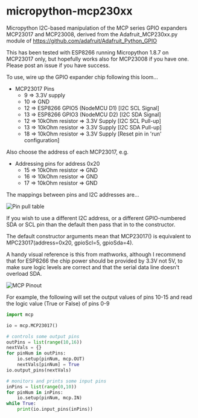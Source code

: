 # micropython-mcp230xx

Micropython I2C-based manipulation of the MCP series GPIO expanders MCP23017 and MCP23008, derived from the Adafruit_MCP230xx.py module of https://github.com/adafruit/Adafruit_Python_GPIO

This has been tested with ESP8266 running Micropython 1.8.7 on MCP23017 only, but hopefully works also for MCP23008 if you have one. Please post an issue if you have success.

To use, wire up the GPIO expander chip following this loom...

* MCP23017 Pins 
    * 9 => 3.3V supply
    * 10 => GND
    * 12 => ESP8266 GPIO5 (NodeMCU D1) [I2C SCL Signal]
    * 13 => ESP8266 GPIO3 (NodeMCU D2) [I2C SDA Signal]
    * 12 => 10kOhm resistor => 3.3V Supply [I2C SCL Pull-up]
    * 13 => 10kOhm resistor => 3.3V Supply [I2C SDA Pull-up]
    * 18 => 10kOhm resistor => 3.3V Supply [Reset pin in 'run' configuration]
    
Also choose the address of each MCP23017, e.g.

* Addressing pins for address 0x20
   * 15 => 10kOhm resistor => GND
   * 16 => 10kOhm resistor => GND
   * 17 => 10kOhm resistor => GND

The mappings between pins and I2C addresses are...

![Pin pull table](http://raspi.tv/wp-content/uploads/2013/07/MCP23017-addresspins1.jpg) 

If you wish to use a different I2C address, or a different GPIO-numbered SDA or SCL pin than the default then pass that in to the constructor. 

The default constructor arguments mean that MCP23017() is equivalent to MPC23017(address=0x20, gpioScl=5, gpioSda=4).

A handy visual reference is this from mathworks, although I recommend that for ESP8266 the chip power should be provided by 3.3V not 5V, to make sure logic levels are correct and that the serial data line doesn't overload SDA.

![MCP Pinout](https://www.mathworks.com/help/examples/raspberrypiio_product/win64/mcp23017_circuit.png)

For example, the following will set the output values of pins 10-15 and read the logic value (True or False) of pins 0-9

```python
import mcp

io = mcp.MCP23017()

# controls some output pins
outPins = list(range(10,16))
nextVals = {}
for pinNum in outPins:
    io.setup(pinNum, mcp.OUT)
    nextVals[pinNum] = True
io.output_pins(nextVals)

# monitors and prints some input pins
inPins = list(range(0,10))
for pinNum in inPins:
    io.setup(pinNum, mcp.IN)
while True:
    print(io.input_pins(inPins))
```

